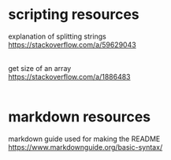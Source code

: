 # scripting resources

explanation of splitting strings<br>
https://stackoverflow.com/a/59629043<br><br>

get size of an array<br>
https://stackoverflow.com/a/1886483<br><br>

# markdown resources

markdown guide used for making the README<br>
https://www.markdownguide.org/basic-syntax/<br><br>